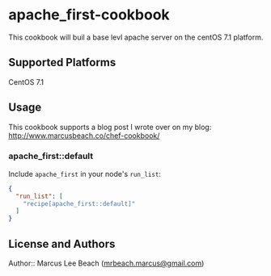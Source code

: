 # apache_first-cookbook

This cookbook will buil a base levl apache server on the centOS 7.1 platform.

## Supported Platforms

CentOS 7.1

## Usage

This cookbook supports a blog post I wrote over on my blog: http://www.marcusbeach.co/chef-cookbook/

### apache_first::default

Include `apache_first` in your node's `run_list`:

```json
{
  "run_list": [
    "recipe[apache_first::default]"
  ]
}
```

## License and Authors

Author:: Marcus Lee Beach (<mrbeach.marcus@gmail.com>)